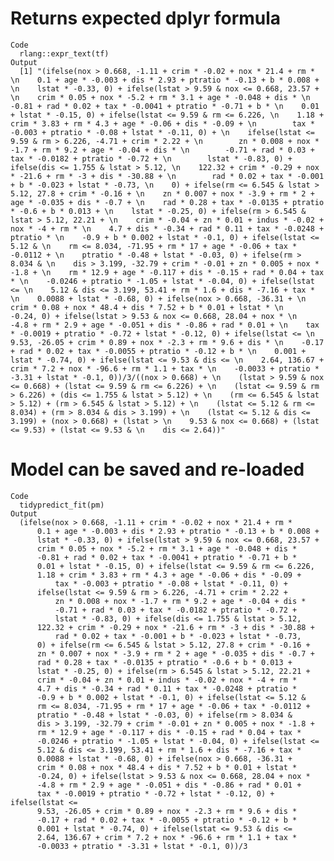 # Returns expected dplyr formula

    Code
      rlang::expr_text(tf)
    Output
      [1] "(ifelse(nox > 0.668, -1.11 + crim * -0.02 + nox * 21.4 + rm * \n    0.1 + age * -0.003 + dis * 2.93 + ptratio * -0.13 + b * 0.008 + \n    lstat * -0.33, 0) + ifelse(lstat > 9.59 & nox <= 0.668, 23.57 + \n    crim * 0.05 + nox * -5.2 + rm * 3.1 + age * -0.048 + dis * \n    -0.81 + rad * 0.02 + tax * -0.0041 + ptratio * -0.71 + b * \n    0.01 + lstat * -0.15, 0) + ifelse(lstat <= 9.59 & rm <= 6.226, \n    1.18 + crim * 3.83 + rm * 4.3 + age * -0.06 + dis * -0.09 + \n        tax * -0.003 + ptratio * -0.08 + lstat * -0.11, 0) + \n    ifelse(lstat <= 9.59 & rm > 6.226, -4.71 + crim * 2.22 + \n        zn * 0.008 + nox * -1.7 + rm * 9.2 + age * -0.04 + dis * \n        -0.71 + rad * 0.03 + tax * -0.0182 + ptratio * -0.72 + \n        lstat * -0.83, 0) + ifelse(dis <= 1.755 & lstat > 5.12, \n    122.32 + crim * -0.29 + nox * -21.6 + rm * -3 + dis * -30.88 + \n        rad * 0.02 + tax * -0.001 + b * -0.023 + lstat * -0.73, \n    0) + ifelse(rm <= 6.545 & lstat > 5.12, 27.8 + crim * -0.16 + \n    zn * 0.007 + nox * -3.9 + rm * 2 + age * -0.035 + dis * -0.7 + \n    rad * 0.28 + tax * -0.0135 + ptratio * -0.6 + b * 0.013 + \n    lstat * -0.25, 0) + ifelse(rm > 6.545 & lstat > 5.12, 22.21 + \n    crim * -0.04 + zn * 0.01 + indus * -0.02 + nox * -4 + rm * \n    4.7 + dis * -0.34 + rad * 0.11 + tax * -0.0248 + ptratio * \n    -0.9 + b * 0.002 + lstat * -0.1, 0) + ifelse(lstat <= 5.12 & \n    rm <= 8.034, -71.95 + rm * 17 + age * -0.06 + tax * -0.0112 + \n    ptratio * -0.48 + lstat * -0.03, 0) + ifelse(rm > 8.034 & \n    dis > 3.199, -32.79 + crim * -0.01 + zn * 0.005 + nox * -1.8 + \n    rm * 12.9 + age * -0.117 + dis * -0.15 + rad * 0.04 + tax * \n    -0.0246 + ptratio * -1.05 + lstat * -0.04, 0) + ifelse(lstat <= \n    5.12 & dis <= 3.199, 53.41 + rm * 1.6 + dis * -7.16 + tax * \n    0.0088 + lstat * -0.68, 0) + ifelse(nox > 0.668, -36.31 + \n    crim * 0.08 + nox * 48.4 + dis * 7.52 + b * 0.01 + lstat * \n    -0.24, 0) + ifelse(lstat > 9.53 & nox <= 0.668, 28.04 + nox * \n    -4.8 + rm * 2.9 + age * -0.051 + dis * -0.86 + rad * 0.01 + \n    tax * -0.0019 + ptratio * -0.72 + lstat * -0.12, 0) + ifelse(lstat <= \n    9.53, -26.05 + crim * 0.89 + nox * -2.3 + rm * 9.6 + dis * \n    -0.17 + rad * 0.02 + tax * -0.0055 + ptratio * -0.12 + b * \n    0.001 + lstat * -0.74, 0) + ifelse(lstat <= 9.53 & dis <= \n    2.64, 136.67 + crim * 7.2 + nox * -96.6 + rm * 1.1 + tax * \n    -0.0033 + ptratio * -3.31 + lstat * -0.1, 0))/3/((nox > 0.668) + \n    (lstat > 9.59 & nox <= 0.668) + (lstat <= 9.59 & rm <= 6.226) + \n    (lstat <= 9.59 & rm > 6.226) + (dis <= 1.755 & lstat > 5.12) + \n    (rm <= 6.545 & lstat > 5.12) + (rm > 6.545 & lstat > 5.12) + \n    (lstat <= 5.12 & rm <= 8.034) + (rm > 8.034 & dis > 3.199) + \n    (lstat <= 5.12 & dis <= 3.199) + (nox > 0.668) + (lstat > \n    9.53 & nox <= 0.668) + (lstat <= 9.53) + (lstat <= 9.53 & \n    dis <= 2.64))"

# Model can be saved and re-loaded

    Code
      tidypredict_fit(pm)
    Output
      (ifelse(nox > 0.668, -1.11 + crim * -0.02 + nox * 21.4 + rm * 
          0.1 + age * -0.003 + dis * 2.93 + ptratio * -0.13 + b * 0.008 + 
          lstat * -0.33, 0) + ifelse(lstat > 9.59 & nox <= 0.668, 23.57 + 
          crim * 0.05 + nox * -5.2 + rm * 3.1 + age * -0.048 + dis * 
          -0.81 + rad * 0.02 + tax * -0.0041 + ptratio * -0.71 + b * 
          0.01 + lstat * -0.15, 0) + ifelse(lstat <= 9.59 & rm <= 6.226, 
          1.18 + crim * 3.83 + rm * 4.3 + age * -0.06 + dis * -0.09 + 
              tax * -0.003 + ptratio * -0.08 + lstat * -0.11, 0) + 
          ifelse(lstat <= 9.59 & rm > 6.226, -4.71 + crim * 2.22 + 
              zn * 0.008 + nox * -1.7 + rm * 9.2 + age * -0.04 + dis * 
              -0.71 + rad * 0.03 + tax * -0.0182 + ptratio * -0.72 + 
              lstat * -0.83, 0) + ifelse(dis <= 1.755 & lstat > 5.12, 
          122.32 + crim * -0.29 + nox * -21.6 + rm * -3 + dis * -30.88 + 
              rad * 0.02 + tax * -0.001 + b * -0.023 + lstat * -0.73, 
          0) + ifelse(rm <= 6.545 & lstat > 5.12, 27.8 + crim * -0.16 + 
          zn * 0.007 + nox * -3.9 + rm * 2 + age * -0.035 + dis * -0.7 + 
          rad * 0.28 + tax * -0.0135 + ptratio * -0.6 + b * 0.013 + 
          lstat * -0.25, 0) + ifelse(rm > 6.545 & lstat > 5.12, 22.21 + 
          crim * -0.04 + zn * 0.01 + indus * -0.02 + nox * -4 + rm * 
          4.7 + dis * -0.34 + rad * 0.11 + tax * -0.0248 + ptratio * 
          -0.9 + b * 0.002 + lstat * -0.1, 0) + ifelse(lstat <= 5.12 & 
          rm <= 8.034, -71.95 + rm * 17 + age * -0.06 + tax * -0.0112 + 
          ptratio * -0.48 + lstat * -0.03, 0) + ifelse(rm > 8.034 & 
          dis > 3.199, -32.79 + crim * -0.01 + zn * 0.005 + nox * -1.8 + 
          rm * 12.9 + age * -0.117 + dis * -0.15 + rad * 0.04 + tax * 
          -0.0246 + ptratio * -1.05 + lstat * -0.04, 0) + ifelse(lstat <= 
          5.12 & dis <= 3.199, 53.41 + rm * 1.6 + dis * -7.16 + tax * 
          0.0088 + lstat * -0.68, 0) + ifelse(nox > 0.668, -36.31 + 
          crim * 0.08 + nox * 48.4 + dis * 7.52 + b * 0.01 + lstat * 
          -0.24, 0) + ifelse(lstat > 9.53 & nox <= 0.668, 28.04 + nox * 
          -4.8 + rm * 2.9 + age * -0.051 + dis * -0.86 + rad * 0.01 + 
          tax * -0.0019 + ptratio * -0.72 + lstat * -0.12, 0) + ifelse(lstat <= 
          9.53, -26.05 + crim * 0.89 + nox * -2.3 + rm * 9.6 + dis * 
          -0.17 + rad * 0.02 + tax * -0.0055 + ptratio * -0.12 + b * 
          0.001 + lstat * -0.74, 0) + ifelse(lstat <= 9.53 & dis <= 
          2.64, 136.67 + crim * 7.2 + nox * -96.6 + rm * 1.1 + tax * 
          -0.0033 + ptratio * -3.31 + lstat * -0.1, 0))/3

